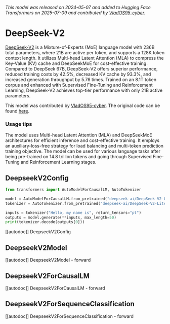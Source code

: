 <!--Copyright 2025 The HuggingFace Team. All rights reserved.

Licensed under the Apache License, Version 2.0 (the "License"); you may not use this file except in compliance with
the License. You may obtain a copy of the License at

http://www.apache.org/licenses/LICENSE-2.0

Unless required by applicable law or agreed to in writing, software distributed under the License is distributed on
an "AS IS" BASIS, WITHOUT WARRANTIES OR CONDITIONS OF ANY KIND, either express or implied. See the License for the
specific language governing permissions and limitations under the License.

⚠️ Note that this file is in Markdown but contain specific syntax for our doc-builder (similar to MDX) that may not be
rendered properly in your Markdown viewer.

-->

*This model was released on 2024-05-07 and added to Hugging Face Transformers on 2025-07-09 and contributed by [VladOS95-cyber](https://github.com/VladOS95-cyber).*

# DeepSeek-V2

[DeepSeek-V2](https://huggingface.co/papers/2405.04434) is a Mixture-of-Experts (MoE) language model with 236B total parameters, where 21B are active per token, and supports a 128K token context length. It utilizes Multi-head Latent Attention (MLA) to compress the Key-Value (KV) cache and DeepSeekMoE for cost-effective training. Compared to DeepSeek 67B, DeepSeek-V2 offers superior performance, reduced training costs by 42.5%, decreased KV cache by 93.3%, and increased generation throughput by 5.76 times. Trained on an 8.1T token corpus and enhanced with Supervised Fine-Tuning and Reinforcement Learning, DeepSeek-V2 achieves top-tier performance with only 21B active parameters.

This model was contributed by [VladOS95-cyber](https://github.com/VladOS95-cyber).
The original code can be found [here](https://huggingface.co/deepseek-ai/DeepSeek-V2).

### Usage tips

The model uses Multi-head Latent Attention (MLA) and DeepSeekMoE architectures for efficient inference and cost-effective training. It employs an auxiliary-loss-free strategy for load balancing and multi-token prediction training objective. The model can be used for various language tasks after being pre-trained on 14.8 trillion tokens and going through Supervised Fine-Tuning and Reinforcement Learning stages.

## DeepseekV2Config
```py
from transformers import AutoModelForCausalLM, AutoTokenizer

model = AutoModelForCausalLM.from_pretrained("deepseek-ai/DeepSeek-V2-Lite")
tokenizer = AutoTokenizer.from_pretrained("deepseek-ai/DeepSeek-V2-Lite")

inputs = tokenizer("Hello, my name is", return_tensors="pt")
outputs = model.generate(**inputs, max_length=50)
print(tokenizer.decode(outputs[0]))
```


[[autodoc]] DeepseekV2Config

## DeepseekV2Model

[[autodoc]] DeepseekV2Model
    - forward

## DeepseekV2ForCausalLM

[[autodoc]] DeepseekV2ForCausalLM
    - forward

## DeepseekV2ForSequenceClassification

[[autodoc]] DeepseekV2ForSequenceClassification
    - forward

